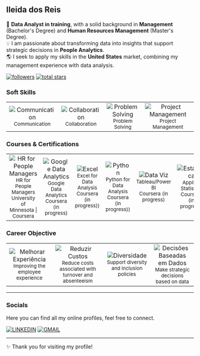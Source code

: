## Ileida dos Reis


🎯 **Data Analyst in training**, with a solid background in **Management** (Bachelor's Degree) and **Human Resources Management** (Master's Degree).  
💡 I am passionate about transforming data into insights that support strategic decisions in **People Analytics**.  
🌎 I seek to apply my skills in the **United States** market, combining my management experience with data analysis.


<p align="left"> 
      <a href="https://github.com/ileidadosreis-oss?tab=followers">
         <img alt="followers" title="Follow me on Github" src="https://custom-icon-badges.demolab.com/github/followers/ileidadosreis-oss?color=236ad3&labelColor=1155ba&style=for-the-badge&logo=person-add&label=Follow&logoColor=white"/></a>
      <a href="https://github.com/ileidadosreis-oss?tab=repositories&sort=stargazers">
         <img alt="total stars" title="Total stars on GitHub" src="https://custom-icon-badges.demolab.com/github/stars/ileidadosreis-oss?color=55960c&style=for-the-badge&labelColor=488207&logo=star"/></a>
   </p>

### Soft Skills

<div align="center">

  <table>
    <tr>
      <td align="center">
        <img src="https://img.icons8.com/color/55/communication.png" alt="Communication"/><br>
        <sub>Communication</sub>
      </td>
      <td align="center">
        <img src="https://img.icons8.com/color/55/teamwork.png" alt="Collaboration"/><br>
        <sub>Collaboration</sub>
      </td>
      <td align="center">
        <img src="https://img.icons8.com/color/55/idea.png" alt="Problem Solving"/><br>
        <sub>Problem Solving</sub>
      </td>
      <td align="center">
        <img src="https://img.icons8.com/color/55/project-management.png" alt="Project Management"/><br>
        <sub>Project Management</sub>
      </td>
    </tr>
  </table>

</div>

### Courses & Certifications

<div align="center">

  <table>
    <tr>
        <td align="center">
      <img src="https://img.icons8.com/color/55/combo-chart--v1.png" alt="HR for People Managers"/><br>
      <sub>HR for People Managers<br>University of Minnesota | Coursera</sub>
      </td>
      <td align="center">
        <img src="https://img.icons8.com/color/55/combo-chart--v1.png" alt="Google Data Analytics"/><br>
        <sub>Google Data Analytics<br>Coursera (in progress)</sub>
      </td>
      <td align="center">
        <img src="https://img.icons8.com/color/55/ms-excel.png" alt="Excel"/><br>
        <sub>Excel for Data Analysis<br>Coursera (in progress))</sub>
      </td>
      <td align="center">
        <img src="https://img.icons8.com/color/55/python.png" alt="Python"/><br>
        <sub>Python for Data Analysis<br>Coursera (in progress))</sub>
      </td>
      <td align="center">
        <img src="https://img.icons8.com/color/55/pie-chart.png" alt="Data Viz"/><br>
        <sub>Tableau/Power BI<br>Coursera (in progress)</sub>
      </td>
      <td align="center">
        <img src="https://img.icons8.com/color/55/statistics.png" alt="Estatística"/><br>
        <sub>Applied Statistics<br>Coursera (in progress)</sub>
      </td>
    </tr>
  </table>

</div>


###  Career Objective

<div align="center">

  <table>
    <tr>
      <td align="center">
        <img src="https://img.icons8.com/color/55/happy.png" alt="Melhorar Experiência" /><br>
        <sub>Improving the employee experience</sub>
      </td>
      <td align="center">
        <img src="https://img.icons8.com/color/55/money.png" alt="Reduzir Custos" /><br>
        <sub>Reduce costs associated with turnover and absenteeism</sub>
      </td>
      <td align="center">
        <img src="https://img.icons8.com/color/55/diversity.png" alt="Diversidade" /><br>
        <sub>Support diversity and inclusion policies</sub>
      </td>
      <td align="center">
        <img src="https://img.icons8.com/color/55/analytics.png" alt="Decisões Baseadas em Dados" /><br>
        <sub>Make strategic decisions based on data</sub>
      </td>
    </tr>
  </table>

</div>
 

---
### Socials

Here you can find all my online profiles, feel free to connect.

[![LINKEDIN](https://go-skill-icons.vercel.app/api/icons?i=linkedin)](https://wwww.linkedin.com/in/ileidareis-/)
[![GMAIL](https://skillicons.dev/icons?i=gmail)](mailto:ileidadosreis@gmail.com)

---
✨ Thank you for visiting my profile!
